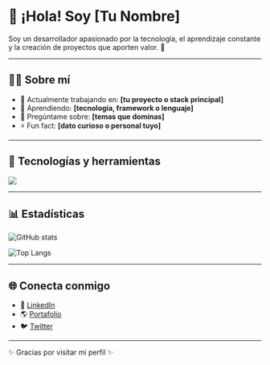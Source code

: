 # 👋 ¡Hola! Soy [Tu Nombre]

Soy un desarrollador apasionado por la tecnología, el aprendizaje constante y la creación de proyectos que aporten valor. 🚀

---

## 🧑‍💻 Sobre mí
- 🔭 Actualmente trabajando en: **[tu proyecto o stack principal]**
- 🌱 Aprendiendo: **[tecnología, framework o lenguaje]**
- 💬 Pregúntame sobre: **[temas que dominas]**
- ⚡ Fun fact: **[dato curioso o personal tuyo]**

---

## 🚀 Tecnologías y herramientas
<p>
  <img src="https://skillicons.dev/icons?i=js,ts,react,nodejs,express,python,java,html,css,tailwind,git,github,docker,mysql,mongodb,vscode" />
</p>

---

## 📊 Estadísticas
![GitHub stats](https://github-readme-stats.vercel.app/api?username=TU-USUARIO&show_icons=true&theme=radical)

![Top Langs](https://github-readme-stats.vercel.app/api/top-langs/?username=TU-USUARIO&layout=compact&theme=radical)

---

## 🌐 Conecta conmigo
- 💼 [LinkedIn](https://www.linkedin.com/in/tuusuario/)
- 🌎 [Portafolio](https://tu-portfolio.com)
- 🐦 [Twitter](https://twitter.com/tuusuario)

---
✨ Gracias por visitar mi perfil ✨
